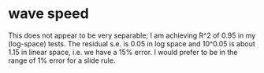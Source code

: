 # wave speed

This does not appear to be very separable; I am achieving R^2 of 0.95 in my
(log-space) tests. The residual s.e. is 0.05 in log space and 10^0.05 is about
1.15 in linear space, i.e. we have a 15% error. I would prefer to be in the
range of 1% error for a slide rule.

